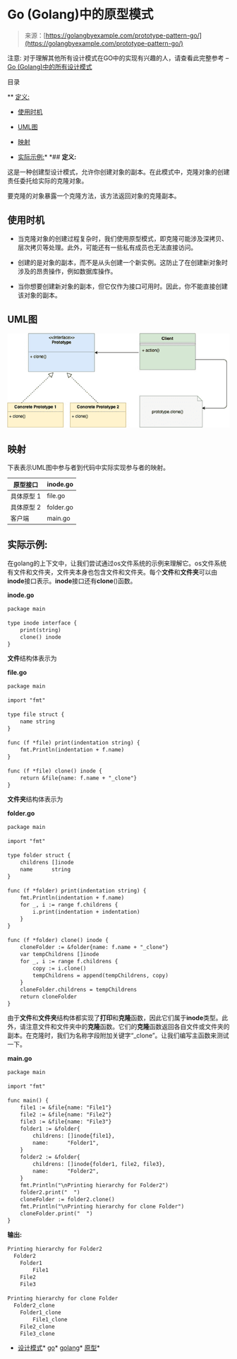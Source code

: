 <!--yml

分类: 未分类

日期: 2024-10-13 06:01:53

-->

# Go (Golang)中的原型模式

> 来源：[https://golangbyexample.com/prototype-pattern-go/](https://golangbyexample.com/prototype-pattern-go/)

注意: 对于理解其他所有设计模式在GO中的实现有兴趣的人，请查看此完整参考 – [Go (Golang)中的所有设计模式](https://golangbyexample.com/all-design-patterns-golang/)

目录

**   [定义:](#Definition "Definition:")

+   [使用时机](#When_to_Use "When to Use")

+   [UML图](#UML_Diagram "UML Diagram")

+   [映射](#Mapping "Mapping")

+   [实际示例:](#Practical_Example "Practical Example:")*  *## **定义:**

这是一种创建型设计模式，允许你创建对象的副本。在此模式中，克隆对象的创建责任委托给实际的克隆对象。

要克隆的对象暴露一个克隆方法，该方法返回对象的克隆副本。

## **使用时机**

+   当克隆对象的创建过程复杂时，我们使用原型模式，即克隆可能涉及深拷贝、层次拷贝等处理。此外，可能还有一些私有成员也无法直接访问。

+   创建的是对象的副本，而不是从头创建一个新实例。这防止了在创建新对象时涉及的昂贵操作，例如数据库操作。

+   当你想要创建新对象的副本，但它仅作为接口可用时。因此，你不能直接创建该对象的副本。

## **UML图**

![](img/f2d42664ac887048361cea1ff2937a38.png)

## **映射**

下表表示UML图中参与者到代码中实际实现参与者的映射。

| 原型接口 | inode.go |
| --- | --- |
| 具体原型 1 | file.go |
| 具体原型 2 | folder.go |
| 客户端 | main.go |

## **实际示例**:

在golang的上下文中，让我们尝试通过os文件系统的示例来理解它。os文件系统有文件和文件夹，文件夹本身也包含文件和文件夹。每个**文件**和**文件夹**可以由**inode**接口表示。**inode**接口还有**clone**()函数。

**inode.go**

```
package main

type inode interface {
    print(string)
    clone() inode
}
```

**文件**结构体表示为

**file.go**

```
package main

import "fmt"

type file struct {
	name string
}

func (f *file) print(indentation string) {
	fmt.Println(indentation + f.name)
}

func (f *file) clone() inode {
	return &file{name: f.name + "_clone"}
} 
```

**文件夹**结构体表示为

**folder.go**

```
package main

import "fmt"

type folder struct {
	childrens []inode
	name      string
}

func (f *folder) print(indentation string) {
	fmt.Println(indentation + f.name)
	for _, i := range f.childrens {
		i.print(indentation + indentation)
	}
}

func (f *folder) clone() inode {
	cloneFolder := &folder{name: f.name + "_clone"}
	var tempChildrens []inode
	for _, i := range f.childrens {
		copy := i.clone()
		tempChildrens = append(tempChildrens, copy)
	}
	cloneFolder.childrens = tempChildrens
	return cloneFolder
} 
```

由于**文件**和**文件夹**结构体都实现了**打印**和**克隆**函数，因此它们属于**inode**类型。此外，请注意文件和文件夹中的**克隆**函数。它们的**克隆**函数返回各自文件或文件夹的副本。在克隆时，我们为名称字段附加关键字“_clone”。让我们编写主函数来测试一下。

**main.go**

```
package main

import "fmt"

func main() {
    file1 := &file{name: "File1"}
    file2 := &file{name: "File2"}
    file3 := &file{name: "File3"}
    folder1 := &folder{
        childrens: []inode{file1},
        name:      "Folder1",
    }
    folder2 := &folder{
        childrens: []inode{folder1, file2, file3},
        name:      "Folder2",
    }
    fmt.Println("\nPrinting hierarchy for Folder2")
    folder2.print("  ")
    cloneFolder := folder2.clone()
    fmt.Println("\nPrinting hierarchy for clone Folder")
    cloneFolder.print("  ")
}
```

**输出:**

```
Printing hierarchy for Folder2
  Folder2
    Folder1
        File1
    File2
    File3

Printing hierarchy for clone Folder
  Folder2_clone
    Folder1_clone
        File1_clone
    File2_clone
    File3_clone
```

+   [设计模式](https://golangbyexample.com/tag/design-pattern/)*   [go](https://golangbyexample.com/tag/go/)*   [golang](https://golangbyexample.com/tag/golang/)*   [原型](https://golangbyexample.com/tag/prototype/)*
